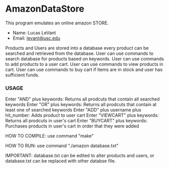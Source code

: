 # AmazonDataStore
This program emulates an online amazon STORE.
 - Name: Lucas LeVant
 - Email: levant@usc.edu 

Products and Users are stored into a database
every product can be searched and retrieved from the database.
User can use commands to search database for products based on keywords.
User can use commands to add products to a user cart.
User can use commands to view products in cart.
User can use commands to buy cart if items are in stock and user has sufficient funds.

###  USAGE
Enter "AND" plus keywords: Returns all prodcuts that contain all searched keywords
Enter "OR" plus keywords: Returns all prodcuts that contain at least one of searched keywords
Enter "ADD" plus username plus hit_number: Adds product to user cart
Enter "VIEWCART" plus keywords: Returns all prodcuts in user's cart
Enter "BUYCART" plus keywords: Purchases products in user's cart in order that they were added

 HOW TO COMPILE:
 use command "make"
 
 HOW TO RUN:
 use command "./amazon database.txt"
 
 IMPORTANT: database.txt can be edited to alter products and users, or database.txt can be replaced with other databse file.
